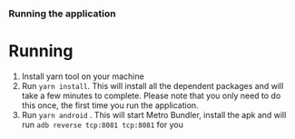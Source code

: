 ### Running the application

# Running

1. Install yarn tool on your machine
2. Run `yarn install`. This will install all the dependent packages and will take a few minutes to complete. Please note that you only need to do this once, the first time you run the application.
3. Run `yarn android` . This will start Metro Bundler, install the apk and will run `adb reverse tcp:8081 tcp:8081` for you
